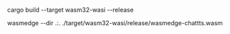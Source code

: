 cargo build --target wasm32-wasi --release

wasmedge --dir .:.  ./target/wasm32-wasi/release/wasmedge-chattts.wasm